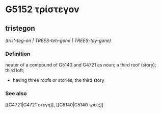 # G5152 τρίστεγον

## trístegon

_(tris'-teg-on | TREES-teh-gone | TREES-tay-gone)_

### Definition

neuter of a compound of G5140 and G4721 as noun; a third roof (story); third loft; 

- having three roofs or stories, the third story

### See also

[[G4721|G4721 στέγη]], [[G5140|G5140 τρεῖς]]
